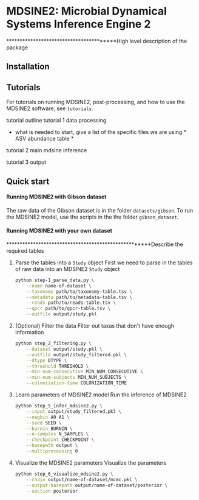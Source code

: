 # MDSINE2: Microbial Dynamical Systems Inference Engine 2

****************************************High level description of the package

## Installation

## Tutorials
For tutorials on running MDSINE2, post-processing, and how to use the MDSINE2 software, see `tutorials`.

tutorial outline
tutorial 1 data processing
   * what is needed to start, give a list of the specific files we are using
    * ASV abundance table
    * 

tutorial 2 main mdsine inference



tutorial 3 output


## Quick start
#### Running MDSINE2 with Gibson dataset
The raw data of the Gibson dataset is in the folder `datasets/gibson`. To run the MDSINE2 model, use the scripts in the the folder `gibson_dataset`. 

#### Running MDSINE2 with your own dataset
*****************************************************Describe the required tables

1) Parse the tables into a `Study` object
   First we need to parse in the tables of raw data into an MDSINE2 `Study` object
    ```bash
    python step-1_parse_data.py \
        --name name-of-dataset \
        --taxonomy path/to/taxonomy-table.tsv \
        --metadata path/to/metadata-table.tsv \
        --reads path/to/reads-table.tsv \
        --qpcr path/to/qpcr-table.tsv \
        --outfile output/study.pkl
    ```
2) (Optional) Filter the data
    Filter out taxas that don't have enough information
    ```bash
    python step_2_filtering.py \
        --dataset output/study.pkl \
        --outfile output/study_filtered.pkl \
        --dtype DTYPE \
        --threshold THRESHOLD \
        --min-num-consecutive MIN_NUM_CONSECUTIVE \
        --min-num-subjects MIN_NUM_SUBJECTS \
        --colonization-time COLONIZATION_TIME
    ```

3) Learn parameters of MDSINE2 model
   Run the inference of MDSINE2
   ```bash
   python step_5_infer_mdsine2.py \
       --input output/study_filtered.pkl \
       --negbin A0 A1 \
       --seed SEED \
       --burnin BURNIN \
       --n-samples N_SAMPLES \
       --checkpoint CHECKPOINT \
       --basepath output \
       --multiprocessing 0
   ```

4) Visualize the MDSINE2 parameters
   Visualize the parameters
   ```bash
   python step_6_visualize_mdsine2.py \
       --chain output/name-of-dataset/mcmc.pkl \
       --output-basepath output/name-of-dataset/posterior \
       --section posterior
    ```



